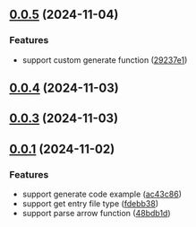 ## [0.0.5](https://github.com/chouchouji/jsdoctomd/compare/v0.0.4...v0.0.5) (2024-11-04)


### Features

* support custom generate function ([29237e1](https://github.com/chouchouji/jsdoctomd/commit/29237e144c22efd57bff286af61040c14995c342))



## [0.0.4](https://github.com/chouchouji/jsdoctomd/compare/v0.0.3...v0.0.4) (2024-11-03)



## [0.0.3](https://github.com/chouchouji/jsdoctomd/compare/v0.0.1...v0.0.3) (2024-11-03)



## [0.0.1](https://github.com/chouchouji/jsdoctomd/compare/48bdb1dcbed128cf6e65e036198b0c3407bf539e...v0.0.1) (2024-11-02)


### Features

* support generate code example ([ac43c86](https://github.com/chouchouji/jsdoctomd/commit/ac43c861b12b5b164aa21f1b174e19bba840f819))
* support get entry file type ([fdebb38](https://github.com/chouchouji/jsdoctomd/commit/fdebb38896687af758bc5002651439ca01486b8b))
* support parse arrow function ([48bdb1d](https://github.com/chouchouji/jsdoctomd/commit/48bdb1dcbed128cf6e65e036198b0c3407bf539e))



